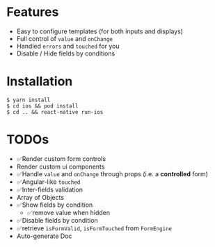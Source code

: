 # Features

- Easy to configure templates (for both inputs and displays)
- Full control of `value` and `onChange`
- Handled `errors` and `touched` for you
- Disable / Hide fields by conditions

# Installation

```
$ yarn install
$ cd ios && pod install
$ cd .. && react-native run-ios
```

# TODOs

- ✅Render custom form controls
- Render custom ui components
- ✅Handle `value` and `onChange` through props (i.e. a **controlled** form)
- ✅Angular-like `touched`
- ✅Inter-fields validation
- Array of Objects
- ✅Show fields by condition
  - ✅remove value when hidden
- ✅Disable fields by condition
- ✅retrieve `isFormValid`, `isFormTouched` from `FormEngine`
- Auto-generate Doc

